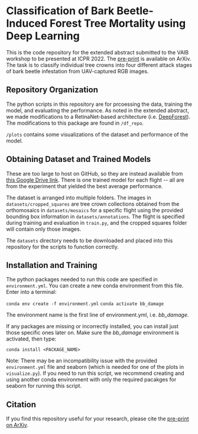 # Classification of Bark Beetle-Induced Forest Tree Mortality using Deep Learning

This is the code repository for the extended abstract submitted to the VAIB workshop to be presented at ICPR 2022. The [pre-print](https://arxiv.org/abs/2207.07241) is available on ArXiv. The task is to classify individual tree crowns into four different attack stages of bark beetle infestation from UAV-captured RGB images. 


## Repository Organization
The python scripts in this repository are for prcoessing the data, training the model, and evaluating the performance. As noted in the extended abstract, we made modifications to a RetinaNet-based architecture (i.e. [DeepForest](https://deepforest.readthedocs.io/en/latest/landing.html)). The modifications to this package are found in `/df_repo`. 

`/plots` contains some visualizations of the dataset and performance of the model.


## Obtaining Dataset and Trained Models
These are too large to host on GitHub, so they are instead available from [this Google Drive link](https://drive.google.com/drive/folders/1-TisGZ9vo5hqp-0aawMW7IeVaW50CMWG?usp=sharing). There is one trained model for each flight -- all are from the experiment that yielded the best average performance. 

The dataset is arranged into multiple folders. The images in `datasets/cropped_squares` are tree crown collections obtained from the orthomosaics in `datasets/mosaics` for a specific flight using the provided bounding box information in `datasets/annotations`. The flight is specified during training and evaluation in `train.py`, and the cropped squares folder will contain only those images.

The `datasets` directory needs to be downloaded and placed into this repository for the scripts to function correctly. 

## Installation and Training
The python packages needed to run this code are specified in `environment.yml`. You can create a new conda environment from this file. Enter into a terminal:

`conda env create -f environment.yml`
`conda activate bb_damage`

The environment name is the first line of environment.yml, i.e. *bb_damage*.

If any packages are missing or incorrectly installed, you can install just those specific ones later on. Make sure the *bb_damage* environment is activated, then type:

`conda install <PACKAGE_NAME>`

Note: There may be an incompatibility issue with the provided `environment.yml` file and seaborn (which is needed for one of the plots in `visualize.py`). If you need to run this script, we recommend creating and using another conda environment with only the required pacakges for seaborn for running this script. 

## Citation
If you find this repository useful for your research, please cite the [pre-print on ArXiv](https://arxiv.org/abs/2207.07241). 